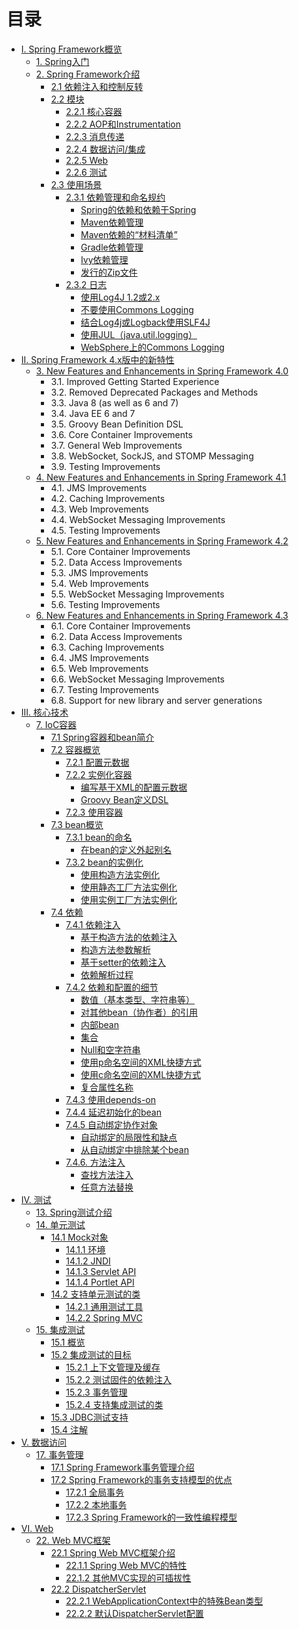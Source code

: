 # 目录

* [I. Spring Framework概览](I.Overview_of_Spring_Framework/README.md)
    * [1. Spring入门](I.Overview_of_Spring_Framework/1.Getting_Started_with_Spring.md)
    * [2. Spring Framework介绍](I.Overview_of_Spring_Framework/2.Introduction_to_the_Spring_Framework.md)
        * [2.1 依赖注入和控制反转](I.Overview_of_Spring_Framework/2.1.Dependency_Injection_and_Inversion_of_Control.md)
        * [2.2 模块](I.Overview_of_Spring_Framework/2.2.Framework_Modules.md)
            * [2.2.1 核心容器](I.Overview_of_Spring_Framework/2.2.Framework_Modules.md#221-核心容器)
            * [2.2.2 AOP和Instrumentation](I.Overview_of_Spring_Framework/2.2.Framework_Modules.md#222-aop和instrumentation)
            * [2.2.3 消息传递](I.Overview_of_Spring_Framework/2.2.Framework_Modules.md#223-消息传递)
            * [2.2.4 数据访问/集成](I.Overview_of_Spring_Framework/2.2.Framework_Modules.md#224-数据访问集成)
            * [2.2.5 Web](I.Overview_of_Spring_Framework/2.2.Framework_Modules.md#225-web)
            * [2.2.6 测试](I.Overview_of_Spring_Framework/2.2.Framework_Modules.md#226-测试)
        * [2.3 使用场景](I.Overview_of_Spring_Framework/2.3.Usage_scenarios.md)
            * [2.3.1 依赖管理和命名规约](I.Overview_of_Spring_Framework/2.3.1Dependency_Management_and_Naming_Conventions.md)
                * [Spring的依赖和依赖于Spring](I.Overview_of_Spring_Framework/2.3.1Dependency_Management_and_Naming_Conventions.md#spring的依赖和依赖于spring)
                * [Maven依赖管理](I.Overview_of_Spring_Framework/2.3.1Dependency_Management_and_Naming_Conventions.md#maven依赖管理)
                * [Maven依赖的“材料清单”](I.Overview_of_Spring_Framework/2.3.1Dependency_Management_and_Naming_Conventions.md#maven依赖的材料清单)
                * [Gradle依赖管理](I.Overview_of_Spring_Framework/2.3.1Dependency_Management_and_Naming_Conventions.md#gradle依赖管理)
                * [Ivy依赖管理](I.Overview_of_Spring_Framework/2.3.1Dependency_Management_and_Naming_Conventions.md#ivy依赖管理)
                * [发行的Zip文件](I.Overview_of_Spring_Framework/2.3.1Dependency_Management_and_Naming_Conventions.md#发行的zip文件)
            * [2.3.2 日志](I.Overview_of_Spring_Framework/2.3.2Logging.md)
                * [使用Log4J 1.2或2.x](I.Overview_of_Spring_Framework/2.3.2Logging.md#使用log4j-12或2x)
                * [不要使用Commons Logging](I.Overview_of_Spring_Framework/2.3.2Logging.md#不要使用commons-logging)
                * [结合Log4j或Logback使用SLF4J](I.Overview_of_Spring_Framework/2.3.2Logging.md#结合log4j或logback使用slf4j)
                * [使用JUL（java.util.logging）](I.Overview_of_Spring_Framework/2.3.2Logging.md#使用juljavautillogging)
                * [WebSphere上的Commons Logging](I.Overview_of_Spring_Framework/2.3.2Logging.md#websphere上的commons-logging)
* [II. Spring Framework 4.x版中的新特性](II.What’s_New_in_Spring_Framework_4.x/README.md)
    * [3. New Features and Enhancements in Spring Framework 4.0](https://docs.spring.io/spring/docs/4.3.12.RELEASE/spring-framework-reference/htmlsingle/#new-in-4.0)
        * 3.1. Improved Getting Started Experience
        * 3.2. Removed Deprecated Packages and Methods
        * 3.3. Java 8 (as well as 6 and 7)
        * 3.4. Java EE 6 and 7
        * 3.5. Groovy Bean Definition DSL
        * 3.6. Core Container Improvements
        * 3.7. General Web Improvements
        * 3.8. WebSocket, SockJS, and STOMP Messaging
        * 3.9. Testing Improvements
    * [4. New Features and Enhancements in Spring Framework 4.1](https://docs.spring.io/spring/docs/4.3.12.RELEASE/spring-framework-reference/htmlsingle/#new-in-4.1)
        * 4.1. JMS Improvements
        * 4.2. Caching Improvements
        * 4.3. Web Improvements
        * 4.4. WebSocket Messaging Improvements
        * 4.5. Testing Improvements
    * [5. New Features and Enhancements in Spring Framework 4.2](https://docs.spring.io/spring/docs/4.3.12.RELEASE/spring-framework-reference/htmlsingle/#new-in-4.2)
        * 5.1. Core Container Improvements
        * 5.2. Data Access Improvements
        * 5.3. JMS Improvements
        * 5.4. Web Improvements
        * 5.5. WebSocket Messaging Improvements
        * 5.6. Testing Improvements
    * [6. New Features and Enhancements in Spring Framework 4.3](https://docs.spring.io/spring/docs/4.3.12.RELEASE/spring-framework-reference/htmlsingle/#new-in-4.3)
        * 6.1. Core Container Improvements
        * 6.2. Data Access Improvements
        * 6.3. Caching Improvements
        * 6.4. JMS Improvements
        * 6.5. Web Improvements
        * 6.6. WebSocket Messaging Improvements
        * 6.7. Testing Improvements
        * 6.8. Support for new library and server generations
* [III. 核心技术](III.Core_Technologies/README.md)
    * [7. IoC容器](III.Core_Technologies/7.The_IoC_container.md)
        * [7.1 Spring容器和bean简介](III.Core_Technologies/7.1.Introduction_to_the_Spring_IoC_container_and_beans.md)
        * [7.2 容器概览](III.Core_Technologies/7.2.Container_overview.md)
            * [7.2.1 配置元数据](III.Core_Technologies/7.2.1.Configuration_metadata.md)
            * [7.2.2 实例化容器](III.Core_Technologies/7.2.2.Instantiating_a_container.md)
                * [编写基于XML的配置元数据](III.Core_Technologies/7.2.2.Instantiating_a_container.md#编写基于xml的配置元数据)
                * [Groovy Bean定义DSL](III.Core_Technologies/7.2.2.Instantiating_a_container.md#groovy-bean定义dsl)
            * [7.2.3 使用容器](III.Core_Technologies/7.2.3.Using_the_container.md)
        * [7.3 bean概览](III.Core_Technologies/7.3.Bean_overview.md)
            * [7.3.1 bean的命名](III.Core_Technologies/7.3.1.Naming_beans.md)
                * [在bean的定义外起别名](III.Core_Technologies/7.3.1.Naming_beans.md#在bean的定义外起别名)
            * [7.3.2 bean的实例化](III.Core_Technologies/7.3.2.Instantiating_beans.md)
                * [使用构造方法实例化](III.Core_Technologies/7.3.2.Instantiating_beans.md#使用构造方法实例化)
                * [使用静态工厂方法实例化](III.Core_Technologies/7.3.2.Instantiating_beans.md#使用静态工厂方法实例化)
                * [使用实例工厂方法实例化](III.Core_Technologies/7.3.2.Instantiating_beans.md#使用实例工厂方法实例化)
        * [7.4 依赖](III.Core_Technologies/7.4.Dependencies.md)
            * [7.4.1 依赖注入](III.Core_Technologies/7.4.1.Dependency_Injection.md)
                * [基于构造方法的依赖注入](III.Core_Technologies/7.4.1.Dependency_Injection.md#基于构造方法的依赖注入)
                * [构造方法参数解析](III.Core_Technologies/7.4.1.Dependency_Injection.md#构造方法参数解析)
                * [基于setter的依赖注入](III.Core_Technologies/7.4.1.Dependency_Injection.md#基于setter的依赖注入)
                * [依赖解析过程](III.Core_Technologies/7.4.1.Dependency_Injection.md#依赖解析过程)
            * [7.4.2 依赖和配置的细节](III.Core_Technologies/7.4.2.Dependencies_and_configuration_in_detail.md)
                * [数值（基本类型、字符串等）](III.Core_Technologies/7.4.2.Dependencies_and_configuration_in_detail.md#数值（基本类型、字符串等）)
                * [对其他bean（协作者）的引用](III.Core_Technologies/7.4.2.Dependencies_and_configuration_in_detail.md#对其他bean（协作者）的引用)
                * [内部bean](III.Core_Technologies/7.4.2.Dependencies_and_configuration_in_detail.md#内部bean)
                * [集合](III.Core_Technologies/7.4.2.Dependencies_and_configuration_in_detail.md#集合)
                * [Null和空字符串](III.Core_Technologies/7.4.2.Dependencies_and_configuration_in_detail.md#null和空字符串)
                * [使用p命名空间的XML快捷方式](III.Core_Technologies/7.4.2.Dependencies_and_configuration_in_detail.md#使用p命名空间的xml快捷方式)
                * [使用c命名空间的XML快捷方式](III.Core_Technologies/7.4.2.Dependencies_and_configuration_in_detail.md#使用c命名空间的xml快捷方式)
                * [复合属性名称](III.Core_Technologies/7.4.2.Dependencies_and_configuration_in_detail.md#复合属性名称)
            * [7.4.3 使用depends-on](III.Core_Technologies/7.4.3.Using_depends-on.md)
            * [7.4.4 延迟初始化的bean](III.Core_Technologies/7.4.4.Lazy-initialized_beans.md)
            * [7.4.5 自动绑定协作对象](III.Core_Technologies/7.4.5.Autowiring_collaborators.md)
                * [自动绑定的局限性和缺点](III.Core_Technologies/7.4.5.Autowiring_collaborators.md#自动绑定的局限性和缺点)
                * [从自动绑定中排除某个bean](III.Core_Technologies/7.4.5.Autowiring_collaborators.md#从自动绑定中排除某个bean)
            * [7.4.6. 方法注入](III.Core_Technologies/7.4.6.Method_injection.md)
                * [查找方法注入](III.Core_Technologies/7.4.6.Method_injection.md#查找方法注入)
                * [任意方法替换](III.Core_Technologies/7.4.6.Method_injection.md#任意方法替换)
* [IV. 测试](IV.Testing/README.md)
    * [13. Spring测试介绍](IV.Testing/13.Introduction_to_Spring_Testing.md)
    * [14. 单元测试](IV.Testing/14.Unit_Testing.md)
        * [14.1 Mock对象](IV.Testing/14.1Mock_Objects.md)
            * [14.1.1 环境](IV.Testing/14.1Mock_Objects.md#14.1.1_环境)
            * [14.1.2 JNDI](IV.Testing/14.1Mock_Objects.md#14.1.2_jndi)
            * [14.1.3 Servlet API](IV.Testing/14.1Mock_Objects.md#14.1.3_servlet_api)
            * [14.1.4 Portlet API](IV.Testing/14.1Mock_Objects.md#14.1.4_portlet_api)
        * [14.2 支持单元测试的类](IV.Testing/14.2.Unit_Testing_support_Classes.md)
            * [14.2.1 通用测试工具](IV.Testing/14.2.Unit_Testing_support_Classes.md#14.2.1_通用测试工具)
            * [14.2.2 Spring MVC](IV.Testing/14.2.Unit_Testing_support_Classes.md#14.2.2_spring_mvc)
    * [15. 集成测试](IV.Testing/15.Integration_Testing.md)
        * [15.1 概览](IV.Testing/15.1.Overview.md)
        * [15.2 集成测试的目标](IV.Testing/15.2.Goals_of_Integration_Testing.md)
            * [15.2.1 上下文管理及缓存](IV.Testing/15.2.Goals_of_Integration_Testing.md#1521-上下文管理及缓存)
            * [15.2.2 测试固件的依赖注入](IV.Testing/15.2.Goals_of_Integration_Testing.md#1522-测试固件的依赖注入)
            * [15.2.3 事务管理](IV.Testing/15.2.Goals_of_Integration_Testing.md#1523-事务管理)
            * [15.2.4 支持集成测试的类](IV.Testing/15.2.Goals_of_Integration_Testing.md#1524-支持集成测试的类)
        * [15.3 JDBC测试支持](IV.Testing/15.3.JDBC_Testing_Support.md)
        * [15.4 注解](IV.Testing/15.4.Annotations.md)
* [V. 数据访问](V.Data_Access/README.md)
    * [17. 事务管理](V.Data_Access/17.Transaction_Management.md)
        * [17.1 Spring Framework事务管理介绍](V.Data_Access/17.1.Introduction_to_Spring_Framework_transaction_management.md)
        * [17.2 Spring Framework的事务支持模型的优点](V.Data_Access/17.2.Advantages_of_the_Spring_Framework's_transaction_support_model.md)
            * [17.2.1 全局事务](V.Data_Access/17.2.Advantages_of_the_Spring_Framework's_transaction_support_model.md/#1721-全局事务)
            * [17.2.2 本地事务](V.Data_Access/17.2.Advantages_of_the_Spring_Framework's_transaction_support_model.md/1722-本地事务)
            * [17.2.3 Spring Framework的一致性编程模型](V.Data_Access/17.2.Advantages_of_the_Spring_Framework's_transaction_support_model.md/#1723-Spring-Framework的一致性编程模型)
* [VI. Web](VI.The_Web/README.md)
    * [22. Web MVC框架](VI.The_Web/22.Web_MVC_framework.md)
        * [22.1 Spring Web MVC框架介绍](VI.The_Web/22.1.Introduction_to_Spring_Web_MVC_framework.md)
            * [22.1.1 Spring Web MVC的特性](VI.The_Web/22.1.1.Features_of_Spring_Web_MVC.md)
            * [22.1.2 其他MVC实现的可插拔性](VI.The_Web/22.1.2.Pluggability_of_other_MVC_implementations.md)
        * [22.2 DispatcherServlet](VI.The_Web/22.2.The_DispatcherServlet.md)
            * [22.2.1 WebApplicationContext中的特殊Bean类型](VI.The_Web/22.2.1.Special_Bean_Types_In_the_WebApplicationContext.md)
            * [22.2.2 默认DispatcherServlet配置](VI.The_Web/22.2.2.Default_DispatcherServlet_Configuration.md)
